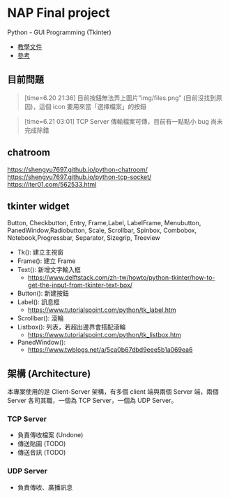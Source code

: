 # NAP Final project

Python - GUI Programming (Tkinter)
* [教學文件](https://www.tutorialspoint.com/python/python_gui_programming.htm)
* [參考](https://www.itbook5.com/2019/02/10638/#ttk-widgets)

## 目前問題
> [time=6.20 21:36]
目前按鈕無法弄上圖片"img/files.png" (目前沒找到原因)，這個 icon 要用來當「選擇檔案」的按鈕

> [time=6.21 03:01]
TCP Server 傳輸檔案可傳，目前有一點點小 bug 尚未完成除錯

## chatroom
https://shengyu7697.github.io/python-chatroom/
https://shengyu7697.github.io/python-tcp-socket/
https://iter01.com/562533.html

## tkinter widget
Button, Checkbutton, Entry, Frame,Label, LabelFrame, Menubutton, PanedWindow,Radiobutton, Scale, Scrollbar, Spinbox, Combobox, Notebook,Progressbar, Separator, Sizegrip, Treeview
* Tk(): 建立主視窗
* Frame(): 建立 Frame
* Text(): 新增文字輸入框
	* https://www.delftstack.com/zh-tw/howto/python-tkinter/how-to-get-the-input-from-tkinter-text-box/
* Button(): 新建按鈕
* Label(): 訊息框
	* https://www.tutorialspoint.com/python/tk_label.htm
* Scrollbar(): 滾輪
* Listbox(): 列表，若超出邊界會搭配滾輪
	* https://www.tutorialspoint.com/python/tk_listbox.htm
* PanedWindow():
	* https://www.twblogs.net/a/5ca0b67dbd9eee5b1a069ea6

## 架構 (Architecture)
本專案使用的是 Client-Server 架構，有多個 client 端與兩個 Server 端，兩個 Server 各司其職，一個為 TCP Server，一個為 UDP Server。

### TCP Server
* 負責傳收檔案 (Undone)
* 傳送貼圖 (TODO)
* 傳送音訊 (TODO)


### UDP Server
* 負責傳收、廣播訊息



